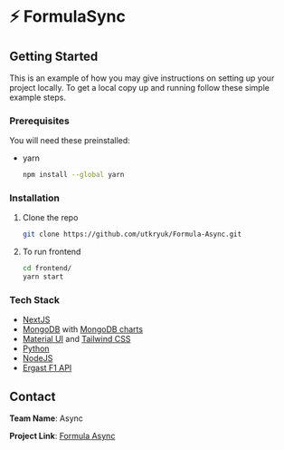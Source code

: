 # :zap: FormulaSync

<!-- GETTING STARTED -->
## Getting Started

This is an example of how you may give instructions on setting up your project locally.
To get a local copy up and running follow these simple example steps.

### Prerequisites

You will need these preinstalled:
* yarn
  ```sh
  npm install --global yarn
  ```
### Installation

1. Clone the repo
   ```sh
   git clone https://github.com/utkryuk/Formula-Async.git
   ```
  
2. To run frontend
   ```sh
   cd frontend/
   yarn start
   ```

### Tech Stack

- [NextJS](https://nextjs.org/)
- [MongoDB](https://www.mongodb.com/) with [MongoDB charts](https://www.mongodb.com/products/charts)
- [Material UI](https://mui.com/) and [Tailwind CSS](https://tailwindcss.com/)
- [Python](https://www.python.org/)
- [NodeJS](https://nodejs.org/en/)
- [Ergast F1 API](https://ergast.com/mrd/)


<!-- CONTACT -->
## Contact

**Team Name**: Async

**Project Link**: [Formula Async](https://github.com/utkryuk/Formula-Async)